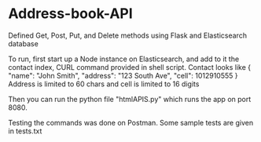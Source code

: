 # Address-book-API
Defined Get, Post, Put, and Delete methods using Flask and Elasticsearch database

To run, first start up a Node instance on Elasticsearch, and add to it the contact index, CURL command provided in shell script.
Contact looks like 
{
  "name": "John Smith", 
  "address": "123 South Ave", 
  "cell": 1012910555 
}
Address is limited to 60 chars and cell is limited to 16 digits

Then you can run the python file "htmlAPIS.py" which runs the app on port 8080.

Testing the commands was done on Postman. Some sample tests are given in tests.txt
